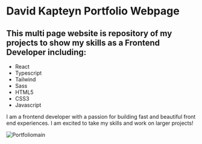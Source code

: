 # David Kapteyn Portfolio Webpage

## This multi page website is repository of my projects to show my skills as a Frontend Developer including:

- React
- Typescript
- Tailwind
- Sass
- HTML5
- CSS3
- Javascript

I am a frontend developer with a passion for building fast and beautiful front end experiences. I am excited to take my skills and work on larger projects!


![Portfoliomain](https://user-images.githubusercontent.com/86522409/174882811-758e8019-dd02-43b9-be1e-ab049b71cd65.png)
